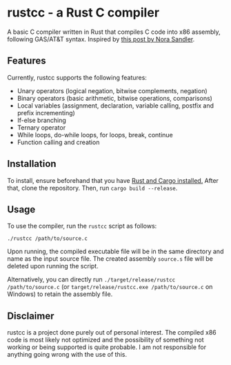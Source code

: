 # rustcc - a Rust C compiler 
A basic C compiler written in Rust that compiles C code into x86 assembly, following GAS/AT&T syntax.  Inspired by [this post by Nora Sandler](https://norasandler.com/2017/11/29/Write-a-Compiler.html).

## Features
Currently, rustcc supports the following features:
* Unary operators (logical negation, bitwise complements, negation)
* Binary operators (basic arithmetic, bitwise operations, comparisons)
* Local variables (assignment, declaration, variable calling, postfix and prefix incrementing)
* If-else branching
* Ternary operator
* While loops, do-while loops, for loops, break, continue
* Function calling and creation

## Installation
To install, ensure beforehand that you have [Rust and Cargo installed.](https://www.rust-lang.org/tools/install)  After that, clone the repository.  Then, run ``cargo build --release``.

## Usage
To use the compiler, run the `rustcc` script as follows:
```
./rustcc /path/to/source.c
```
Upon running, the compiled executable file will be in the same directory and name as the input source file.  The created assembly ``source.s`` file will be deleted upon running the script.

Alternatively, you can directly run ``./target/release/rustcc /path/to/source.c`` (or ``target/release/rustcc.exe /path/to/source.c`` on Windows) to retain the assembly file.

## Disclaimer
rustcc is a project done purely out of personal interest.  The compiled x86 code is most likely not optimized and the possibility of something not working or being supported is quite probable.  I am not responsible for anything going wrong with the use of this.

